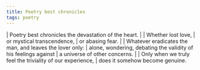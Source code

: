 ```yaml
---
title: Poetry best chronicles
tags: poetry
---
```


| Poetry best chronicles the devastation of the heart.
|
| Whether lost love,
| or mystical transcendence,
| or abasing fear.
|
| Whatever eradicates the man, and leaves the lover only:
| alone, wondering, debating the validity of his feelings against
|   a universe of other concerns.
|
| Only when we truly feel the triviality of our experience,
| does it somehow become genuine.
